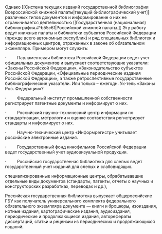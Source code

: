 Однако [[Система текущих   изданий   государственной библиографии Всероссийской книжной палаты|текущий библиографический учет]] различных типов документов и информирование о них не ограничивается деятельностью [[Государственная (национальная) библиография.#^b55c6f|Российской книжной палаты.]] Эту работу ведут книжные палаты и библиотеки субъектов Российской Федерации (прежде всего автономных республик) и ряд специальных библиотек и информационных центров, отраженных в законе об обязательном экземпляре. Примером могут служить:

·         Парламентская библиотека Российской Федерации ведет учет официальных документов и выпускает соответствующие указатели: «Законы Российской Федерации», «Законодательство субъектов Российской Федерации, «Официальные периодические издания Российской Федерации», а также ретроспективные государственные библиографические указатели. Или только – ежегодн. Ук-тель «Законы Рос. Федерации»?

·         Федеральный институт промышленной собственности регистрирует патентные документы и информирует о них.

·         Российский научно-технический центр информации по стандартизации, метрологии и оценке соответствия регистрирует стандарты и информирует о них.

·         Научно-технический центр «Информрегистр» учитывает российские электронные издания.

·         Государственный фонд кинофильмов Российской Федерации ведет государственный учет аудиовизуальной продукции.

·         Российская государственная библиотека для слепых ведет государственный учет изданий для слепых и слабовидящих.




специализированные информационные центры, обрабатывавшие отдельные виды документов (стандарты, патенты, отчеты о научных и конструкторских разработках, переводах и др.),



Российская государственная библиотека выпускает общероссийские ГБУ как получатель универсального комплекта федерального обязательного экземпляра документа — книги и брошюры, изоиздания, нотные издания, картографические издания, аудиоиздания, периодические и продолжающиеся издания, авторефераты диссертаций, статьи и рецензии из периодических и продолжающихся изданий.